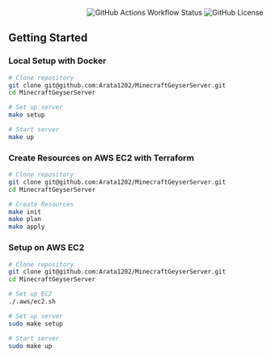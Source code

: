 <div align="right">

![GitHub Actions Workflow Status](https://img.shields.io/github/actions/workflow/status/Arata1202/MinecraftGeyserServer/deploy.yml)
![GitHub License](https://img.shields.io/github/license/Arata1202/MinecraftGeyserServer)

</div>

## Getting Started

### Local Setup with Docker

```bash
# Clone repository
git clone git@github.com:Arata1202/MinecraftGeyserServer.git
cd MinecraftGeyserServer

# Set up server
make setup

# Start server
make up
```

### Create Resources on AWS EC2 with Terraform

```bash
# Clone repository
git clone git@github.com:Arata1202/MinecraftGeyserServer.git
cd MinecraftGeyserServer

# Create Resources
make init
make plan
make apply
```

### Setup on AWS EC2

```bash
# Clone repository
git clone git@github.com:Arata1202/MinecraftGeyserServer.git
cd MinecraftGeyserServer

# Set up EC2
./.aws/ec2.sh

# Set up server
sudo make setup

# Start server
sudo make up
```
